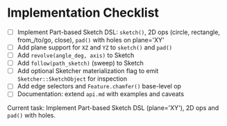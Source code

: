 # Implementation Checklist

- [ ] Implement Part-based Sketch DSL: `sketch()`, 2D ops (circle, rectangle, from_/to/go, close), `pad()` with holes on plane='XY'
- [ ] Add plane support for `XZ` and `YZ` to `sketch()` and `pad()`
- [ ] Add `revolve(angle_deg, axis)` to Sketch
- [ ] Add `follow(path_sketch)` (sweep) to Sketch
- [ ] Add optional Sketcher materialization flag to emit `Sketcher::SketchObject` for inspection
- [ ] Add edge selectors and `Feature.chamfer()` base-level op
- [ ] Documentation: extend `api.md` with examples and caveats

Current task: Implement Part-based Sketch DSL (plane='XY'), 2D ops and `pad()` with holes.


